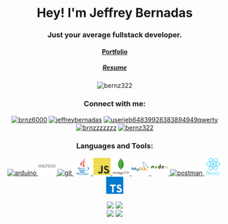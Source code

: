 <h1 align="center">Hey! I'm Jeffrey Bernadas</h1>
<h3 align="center">Just your average fullstack developer.</h3>
<h4 align="center"><a href='https://www.jeffreybernadas.tech/' target="blank">Portfolio</a></h4>
<h5 align="center"><a href='https://www.jeffreybernadas.tech/static/media/jeffrey-a4.e3ea73d231604e4fbcad.pdf' target="blank">Resume</a></h5>
<p align="center"> <img src="https://komarev.com/ghpvc/?username=bernz322&label=Profile%20views&color=0e75b6&style=flat" alt="bernz322" /> </p>

<h3 align="center">Connect with me:</h3>
<p align="center">
<a href="https://twitter.com/brnz6000" target="blank"><img align="center" src="https://raw.githubusercontent.com/rahuldkjain/github-profile-readme-generator/master/src/images/icons/Social/twitter.svg" alt="brnz6000" height="30" width="40" /></a>
<a href="https://linkedin.com/in/jeffreybernadas" target="blank"><img align="center" src="https://raw.githubusercontent.com/rahuldkjain/github-profile-readme-generator/master/src/images/icons/Social/linked-in-alt.svg" alt="jeffreybernadas" height="30" width="40" /></a>
<a href="https://fb.com/userjeb64839928383894949qwerty" target="blank"><img align="center" src="https://raw.githubusercontent.com/rahuldkjain/github-profile-readme-generator/master/src/images/icons/Social/facebook.svg" alt="userjeb64839928383894949qwerty" height="30" width="40" /></a>
<a href="https://instagram.com/brnzzzzzzz" target="blank"><img align="center" src="https://raw.githubusercontent.com/rahuldkjain/github-profile-readme-generator/master/src/images/icons/Social/instagram.svg" alt="brnzzzzzzz" height="30" width="40" /></a>
<a href="https://www.leetcode.com/bernz322" target="blank"><img align="center" src="https://raw.githubusercontent.com/rahuldkjain/github-profile-readme-generator/master/src/images/icons/Social/leet-code.svg" alt="bernz322" height="30" width="40" /></a>
</p>

<h3 align="center">Languages and Tools:</h3>
<p align="center"> <a href="https://www.arduino.cc/" target="_blank" rel="noreferrer"> <img src="https://cdn.worldvectorlogo.com/logos/arduino-1.svg" alt="arduino" width="40" height="40"/> </a> <a href="https://expressjs.com" target="_blank" rel="noreferrer"> <img src="https://raw.githubusercontent.com/devicons/devicon/master/icons/express/express-original-wordmark.svg" alt="express" width="40" height="40"/> </a> <a href="https://git-scm.com/" target="_blank" rel="noreferrer"> <img src="https://www.vectorlogo.zone/logos/git-scm/git-scm-icon.svg" alt="git" width="40" height="40"/> </a> <a href="https://www.java.com" target="_blank" rel="noreferrer"> <img src="https://raw.githubusercontent.com/devicons/devicon/master/icons/java/java-original.svg" alt="java" width="40" height="40"/> </a> <a href="https://developer.mozilla.org/en-US/docs/Web/JavaScript" target="_blank" rel="noreferrer"> <img src="https://raw.githubusercontent.com/devicons/devicon/master/icons/javascript/javascript-original.svg" alt="javascript" width="40" height="40"/> </a> <a href="https://www.mongodb.com/" target="_blank" rel="noreferrer"> <img src="https://raw.githubusercontent.com/devicons/devicon/master/icons/mongodb/mongodb-original-wordmark.svg" alt="mongodb" width="40" height="40"/> </a> <a href="https://www.mysql.com/" target="_blank" rel="noreferrer"> <img src="https://raw.githubusercontent.com/devicons/devicon/master/icons/mysql/mysql-original-wordmark.svg" alt="mysql" width="40" height="40"/> </a> <a href="https://nodejs.org" target="_blank" rel="noreferrer"> <img src="https://raw.githubusercontent.com/devicons/devicon/master/icons/nodejs/nodejs-original-wordmark.svg" alt="nodejs" width="40" height="40"/> </a> <a href="https://postman.com" target="_blank" rel="noreferrer"> <img src="https://www.vectorlogo.zone/logos/getpostman/getpostman-icon.svg" alt="postman" width="40" height="40"/> </a> <a href="https://reactjs.org/" target="_blank" rel="noreferrer"> <img src="https://raw.githubusercontent.com/devicons/devicon/master/icons/react/react-original-wordmark.svg" alt="react" width="40" height="40"/> </a> <a href="https://www.typescriptlang.org/" target="_blank" rel="noreferrer"> <img src="https://raw.githubusercontent.com/devicons/devicon/master/icons/typescript/typescript-original.svg" alt="typescript" width="40" height="40"/> </a> </p>

<div align="center">
   <img width="400" src="https://github-readme-stats.vercel.app/api?username=bernz322&count_private=true&include_all_commits=true&show_icons=true&hide_border=true&title_color=58A6FF&icon_color=1F6FEB&text_color=C3D1D9&bg_color=0D1117" />
   <img width="400" src="https://github-readme-streak-stats.herokuapp.com/?user=bernz322&hide_border=true&show_icons=true&currStreakNum=58A6FF&sideNums=58A6FF&border=1F6FEB&currStreakLabel=C3D1D9&background=0D1117&sideLabels=C3D1D9&dates=58A6FF" />
</div>
<div align="center">  
  <img width="350" src="https://github-readme-stats.vercel.app/api/top-langs/?username=bernz322&layout=compact&langs_count=8&theme=onedark&hide_border=true&hide=java,dart&title_color=58A6FF&icon_color=1F6FEB&text_color=C3D1D9&bg_color=0D1117" />
   <img width="450" src="https://github-readme-stats.vercel.app/api/wakatime?username=bernz322&layout=compact&langs_count=10&theme=onedark&hide_border=true&hide=java,dart&title_color=58A6FF&icon_color=1F6FEB&text_color=C3D1D9&bg_color=0D1117&v=2" />
</div>
